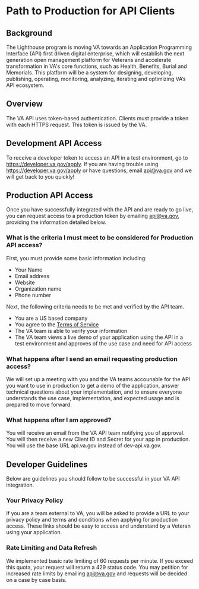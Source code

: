 # Path to Production for API Clients

## Background
The Lighthouse program is moving VA towards an Application Programming Interface (API) first driven digital enterprise, which will establish the next generation open management platform for Veterans and accelerate transformation in VA's core functions, such as Health, Benefits, Burial and Memorials. This platform will be a system for designing, developing, publishing, operating, monitoring, analyzing, iterating and optimizing VA’s API ecosystem. 

## Overview 

The VA API uses token-based authentication. Clients must provide a token with each HTTPS request. This token is issued by the VA. 

## Development API Access
To receive a developer token to access an API in a test environment, go to https://developer.va.gov/apply.  If you are having trouble using https://developer.va.gov/apply or have questions, email api@va.gov and we will get back to you quickly!

## Production API Access
Once you have successfully integrated with the API and are ready to go live, you can request access to a production token by emailing api@va.gov, providing the information detailed below. 

### What is the criteria I must meet to be considered for Production API access?
First, you must provide some basic information including:
- Your Name
- Email address
- Website
- Organization name
- Phone number

Next, the following criteria needs to be met and verified by the API team. 

- You are a US based company
- You agree to the [Terms of Service](https://developer.va.gov/explore/terms-of-service)
- The VA team is able to verify your information 
- The VA team views a live demo of your application using the API in a test environment and approves of the use case and need for API access

### What happens after I send an email requesting production access?
We will set up a meeting with you and the VA teams accounable for the API you want to use in production to get a demo of the application, answer technical questions about your implementation, and to ensure everyone understands the use case, implementation, and expected usage and is prepared to move forward. 

### What happens after I am approved?
You will receive an email from the VA API team notifying you of approval. You will then receive a new Client ID and Secret for your app in production. You will use the base URL api.va.gov instead of dev-api.va.gov.

## Developer Guidelines
Below are guidelines you should follow to be successful in your VA API integration.

### Your Privacy Policy
If you are a team external to VA, you will be asked to provide a URL to your privacy policy and terms and conditions when applying for production access. These links should be easy to access and understand by a Veteran using your application. 

### Rate Limiting and Data Refresh
We implemented basic rate limiting of 60 requests per minute. If you exceed this quota, your request will return a 429 status code.  You may petition for increased rate limits by emailing api@va.gov and requests will be decided on a case by case basis. 
